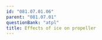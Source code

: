 ```yaml
---
id: "081.07.01.06"
parent: "081.07.01"
questionBank: "atpl"
title: Effects of ice on propeller
---
```

